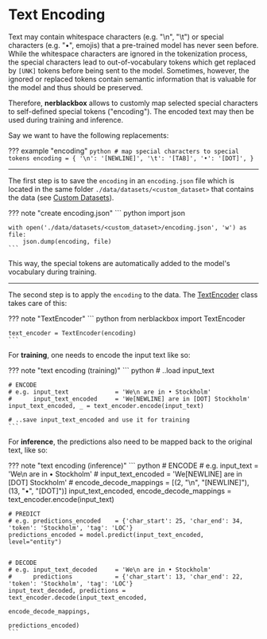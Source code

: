 # Text Encoding

Text may contain whitespace characters (e.g. "\n", "\t") or special characters (e.g. "•", emojis) that a pre-trained model has never seen before. 
While the whitespace characters are ignored in the tokenization process, the special characters lead to out-of-vocabulary tokens which get replaced by 
``[UNK]`` tokens before being sent to the model. 
Sometimes, however, the ignored or replaced tokens contain semantic information 
that is valuable for the model and thus should be preserved.

Therefore, **nerblackbox** allows to customly map selected special characters to self-defined special tokens ("encoding"). 
The encoded text may then be used during training and inference.

Say we want to have the following replacements:

??? example "encoding"
    ``` python
    # map special characters to special tokens
    encoding = {
        '\n': '[NEWLINE]',
        '\t': '[TAB]',
        '•': '[DOT]',
    }
    ```

--------
The first step is to save the `encoding` in an `encoding.json` file
which is located in the same folder ``./data/datasets/<custom_dataset>`` that contains the data 
(see [Custom Datasets](../../usage/datasets_and_models/#custom-datasets)).

??? note "create encoding.json"
    ``` python
    import json

    with open('./data/datasets/<custom_dataset>/encoding.json', 'w') as file:
        json.dump(encoding, file)
    ```

This way, the special tokens are automatically added to the model's vocabulary during training.


--------
The second step is to apply the `encoding` to the data. 
The [TextEncoder](../../python_api/text_encoder) class 
takes care of this:

??? note "TextEncoder"
    ``` python
    from nerblackbox import TextEncoder

    text_encoder = TextEncoder(encoding)
    ```

For **training**, one needs to encode the input text like so:

??? note "text encoding (training)"
    ``` python
    # ..load input_text 

    # ENCODE
    # e.g. input_text             = 'We\n are in • Stockholm' 
    #      input_text_encoded     = 'We[NEWLINE] are in [DOT] Stockholm'
    input_text_encoded, _ = text_encoder.encode(input_text)  

    # ..save input_text_encoded and use it for training
    ```

For **inference**, the predictions also need to be mapped back to the original text, like so:

??? note "text encoding (inference)"
    ``` python
    # ENCODE
    # e.g. input_text             = 'We\n are in • Stockholm'
    #      input_text_encoded     = 'We[NEWLINE] are in [DOT] Stockholm'
    #      encode_decode_mappings = [(2, "\n", "[NEWLINE]"), (13, "•", "[DOT]")]
    input_text_encoded, encode_decode_mappings = text_encoder.encode(input_text)


    # PREDICT
    # e.g. predictions_encoded    = {'char_start': 25, 'char_end': 34, 'token': 'Stockholm', 'tag': 'LOC'}
    predictions_encoded = model.predict(input_text_encoded, level="entity")


    # DECODE
    # e.g. input_text_decoded     = 'We\n are in • Stockholm' 
    #      predictions            = {'char_start': 13, 'char_end': 22, 'token': 'Stockholm', 'tag': 'LOC'}
    input_text_decoded, predictions = text_encoder.decode(input_text_encoded,
                                                          encode_decode_mappings,
                                                          predictions_encoded)
    ```
